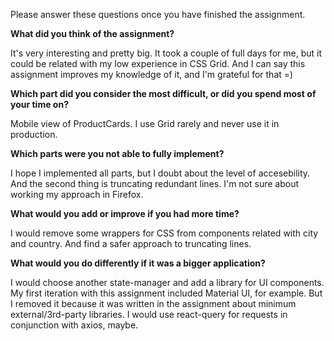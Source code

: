 Please answer these questions once you have finished the assignment.

**What did you think of the assignment?**

It's very interesting and pretty big. It took a couple of full days for me, but it could be related with my low
experience in CSS Grid. And I can say this assignment improves my knowledge of it, and I'm grateful for that =)

**Which part did you consider the most difficult, or did you spend most of your time on?**

Mobile view of ProductCards. I use Grid rarely and never use it in production.

**Which parts were you not able to fully implement?**

I hope I implemented all parts, but I doubt about the level of accesebility.
And the second thing is truncating redundant lines. I'm not sure about working my approach in Firefox.

**What would you add or improve if you had more time?**

I would remove some wrappers for CSS from components related with city and country.
And find a safer approach to truncating lines.

**What would you do differently if it was a bigger application?**

I would choose another state-manager and add a library for UI components. My first iteration with this assignment included
Material UI, for example. But I removed it because it was written in the assignment about minimum external/3rd-party libraries.
I would use react-query for requests in conjunction with axios, maybe.
